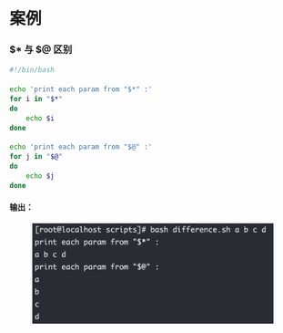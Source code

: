 # 案例

### $\* 与 $@ 区别

```sh
#!/bin/bash

echo 'print each param from "$*" :'
for i in "$*"
do
    echo $i
done

echo 'print each param from "$@" :'
for j in "$@"
do
    echo $j
done
```

#### 输出：

<figure><img src="../../.gitbook/assets/image (36).png" alt=""><figcaption></figcaption></figure>
